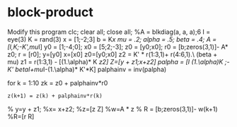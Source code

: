 # block-product
Modify this program
clc;
clear all;
close all;
%A = blkdiag(a, a, a);6
I = eye(3)
K = rand(3)
x = [1;-2;3]
b = K*x
mu = .2;
alpha = .5;
beta = .4;
A = [I,K;-K',mu*I]
y0 = [1;-4;0];
x0 = [5;2;-3];
z0 = [y0;x0];
r0 = [b;zeros(3,1)]- A* z0;
r = [r0];
y=[y0]
x=[x0]
z0=[y0;x0]
z2 = K' * r(1:3,1)+ r(4:6,1).\ (beta + mu)
z1 = r(1:3,1) - [(1.\alpha)* K *z2]
Z=[y + z1;x+z2]
palpha = [I (1.\alpha)*K ;-K' beta*I+mu*I-(1.\alpha)* K'*K]
palphainv = inv(palpha)

for k = 1:10
    zk = z0 + palphainv*r0
    
    z(k+1) = z(k) + palphainv*r(k)
  %   y=y + z1;
  %x= x+z2;
   %z=[z Z]
  %w=A * z
  % R = [b;zeros(3,1)]- w(k+1)
  %R=[r R] 
